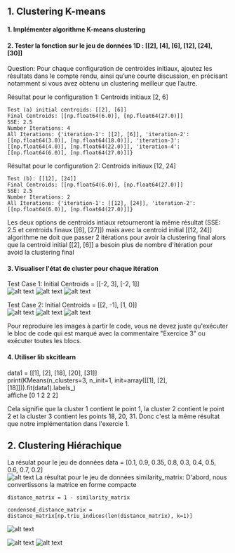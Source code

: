 ## 1. Clustering K-means
#### 1. Implémenter algorithme K-means clustering

#### 2. Tester la fonction sur le jeu de données 1D : [[2], [4], [6], [12], [24], [30]]
Question: Pour chaque configuration de centroides initiaux, ajoutez les résultats dans le compte rendu,    ainsi qu’une courte discussion, en précisant notamment si vous avez obtenu un clustering meilleur que l’autre.

Résultat pour le configuration 1: Centroids initiaux [2, 6]
```
Test (a) initial centroids: [[2], [6]]
Final Centroids: [[np.float64(6.0)], [np.float64(27.0)]]
SSE: 2.5
Number Iterations: 4
All Iterations: {'iteration-1': [[2], [6]], 'iteration-2': [[np.float64(3.0)], [np.float64(18.0)]], 'iteration-3': [[np.float64(4.0)], [np.float64(22.0)]], 'iteration-4': [[np.float64(6.0)], [np.float64(27.0)]]}
```

Résultat pour le configuration 2: Centroids initiaux [12, 24]
```
Test (b): [[12], [24]]
Final Centroids: [[np.float64(6.0)], [np.float64(27.0)]]
SSE: 2.5
Number Iterations: 2
All Iterations: {'iteration-1': [[12], [24]], 'iteration-2': [[np.float64(6.0)], [np.float64(27.0)]]}
```

Les deux options de centroids intiaux retourneront la même résultat (SSE: 2.5 et centroids finaux [[6], [27]]) mais avec la centroid initial [[12, 24]] algorithme ne doit que passer 2 itérations pour 
avoir la clustering final alors que la centroid initial [[2], [6]] a besoin plus de nombre d'itération
pour avoid la clustering final
#### 3. Visualiser l'état de cluster pour chaque itération
Test Case 1: Initial Centroids = [[-2, 3], [-2, 1]]  
![alt text](image.png)
![alt text](image-1.png)
![alt text](image-2.png)

Test Case 2: Initial Centroids = [[2, -1], [1, 0]]  
![alt text](image-3.png)
![alt text](image-4.png)
![alt text](image-5.png)

Pour reproduire les images à partir le code, vous ne devez juste qu'exécuter le bloc de code qui est
marqué avec la commentaire "Exercice 3" ou exécuter toutes les blocs.

#### 4. Utiliser lib skcitlearn
data1 = [[1], [2], [18], [20], [31]]  
print(KMeans(n_clusters=3, n_init=1, init=array([[1], [2], [18]])).fit(data1).labels_)  
affiche [0 1 2 2 2]  

Cela signifie que la cluster 1 contient le point 1, la cluster 2 contient le point 2 et la cluster 3
contient les points 18, 20, 31. Donc c'est la même résultat que notre implémentation dans l'exercie 1.

## 2. Clustering Hiérachique
La résulat pour le jeu de données data = [0.1, 0.9, 0.35, 0.8, 0.3, 0.4, 0.5, 0.6, 0.7, 0.2]  
![alt text](image-8.png)
La résultat pour le jeu de données similarity_matrix:
D'abord, nous convertissons la matrice en forme compacte
```
distance_matrix = 1 - similarity_matrix

condensed_distance_matrix = distance_matrix[np.triu_indices(len(distance_matrix), k=1)]
```
![alt text](image-9.png)


![alt text](image-6.png)
![alt text](image-7.png)